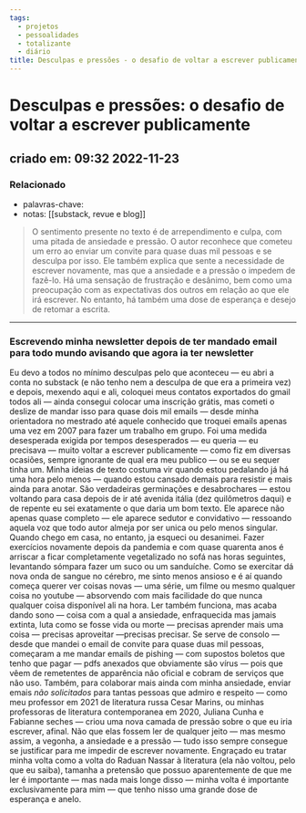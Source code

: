 ```yaml
---
tags:
  - projetos
  - pessoalidades
  - totalizante
  - diário
title: Desculpas e pressões - o desafio de voltar a escrever publicamente
---
```

# Desculpas e pressões: o desafio de voltar a escrever publicamente
## criado em: 09:32 2022-11-23


### Relacionado
- palavras-chave: 
- notas: [[substack, revue e blog]]

>O sentimento presente no texto é de arrependimento e culpa, com uma pitada de ansiedade e pressão. O autor reconhece que cometeu um erro ao enviar um convite para quase duas mil pessoas e se desculpa por isso. Ele também explica que sente a necessidade de escrever novamente, mas que a ansiedade e a pressão o impedem de fazê-lo. Há uma sensação de frustração e desânimo, bem como uma preocupação com as expectativas dos outros em relação ao que ele irá escrever. No entanto, há também uma dose de esperança e desejo de retomar a escrita. 

---
### Escrevendo minha newsletter depois de ter mandado email para todo mundo avisando que agora ia ter newsletter

Eu devo a todos no mínimo desculpas pelo que aconteceu — eu abri a conta no substack (e não tenho nem a desculpa de que era a primeira vez) e depois, mexendo aqui e ali, coloquei meus contatos exportados do gmail todos ali — ainda consegui colocar uma inscrição grátis, mas cometi o deslize de mandar isso para quase dois mil emails — desde minha orientadora no mestrado até aquele conhecido que troquei emails apenas uma vez em 2007 para fazer um trabalho em grupo.
Foi uma medida desesperada exigida por tempos desesperados — eu queria — eu precisava — muito voltar a escrever publicamente — como fiz em diversas ocasiões, sempre ignorante de qual era meu publico — ou se eu sequer tinha um. 
Minha ideias de texto costuma vir quando estou pedalando já há uma hora pelo menos — quando estou cansado demais para resistir e mais ainda para anotar. São verdadeiras germinações e desabrochares — estou voltando para casa depois de ir até avenida itália (dez quilômetros daqui) e de repente eu sei exatamente o que daria um bom texto. Ele aparece não apenas quase completo — ele aparece sedutor e convidativo — ressoando aquela voz que todo autor almeja por ser unica ou pelo menos singular. 
Quando chego em casa, no entanto, ja esqueci ou desanimei. Fazer exercícios novamente depois da pandemia e com quase quarenta anos é arriscar a ficar completamente vegetalizado no sofá nas horas seguintes, levantando sómpara fazer um suco ou um sanduíche. Como se exercitar dá nova onda de sangue no cérebro, me sinto menos ansioso e é aí quando começa querer ver coisas novas — uma série, um filme ou mesmo qualquer coisa no youtube — absorvendo com mais facilidade do que nunca qualquer coisa disponível ali na hora. Ler também funciona, mas acaba dando sono — coisa com a qual a ansiedade, enfraquecida mas jamais extinta, luta como se fosse vida ou morte — precisas aprender mais uma coisa — precisas aproveitar —precisas precisar.
Se serve de consolo — desde que mandei o email de convite para quase duas mil pessoas, começaram a me mandar emails de pishing — com supostos boletos que tenho que pagar — pdfs anexados que obviamente são vírus — pois que vêem de remetentes de apparência não oficial e cobram de serviços que não uso. Também, para colaborar mais ainda com minha ansiedade, enviar emais *não solicitados* para tantas pessoas que admiro e respeito — como meu professor em 2021 de literatura russa Cesar Marins, ou minhas professoras de literatura contemporanea em 2020, Juliana Cunha e Fabianne seches — criou uma nova camada de pressão sobre o que eu iria escrever, afinal. Não que elas fossem ler de qualquer jeito — mas mesmo assim, a vegonha, a ansiedade e a pressão — tudo isso sempre consegue se justificar para me impedir de escrever novamente.
Engraçado eu tratar minha volta como a volta do Raduan Nassar à literatura (ela não voltou, pelo que eu saiba), tamanha a pretensão que possuo aparentemente de que me ler é importante — mas nada mais longe disso — minha volta é importante exclusivamente para mim — que tenho nisso uma grande dose de esperança e anelo.  